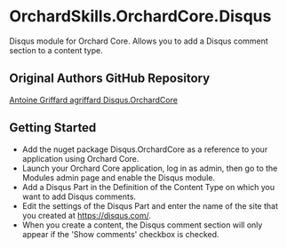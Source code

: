 # OrchardSkills.OrchardCore.Disqus

Disqus module for Orchard Core. Allows you to add a Disqus comment section to a content type.

## Original Authors GitHub Repository

[Antoine Griffard agriffard Disqus.OrchardCore](https://github.com/agriffard/Disqus.OrchardCore)

## Getting Started
* Add the nuget package Disqus.OrchardCore as a reference to your application using Orchard Core.
* Launch your Orchard Core application, log in as admin, then go to the Modules admin page and enable the Disqus module.
* Add a Disqus Part in the Definition of the Content Type on which you want to add Disqus comments.
* Edit the settings of the Disqus Part and enter the name of the site that you created at https://disqus.com/.
* When you create a content, the Disqus comment section will only appear if the 'Show comments' checkbox is checked.
